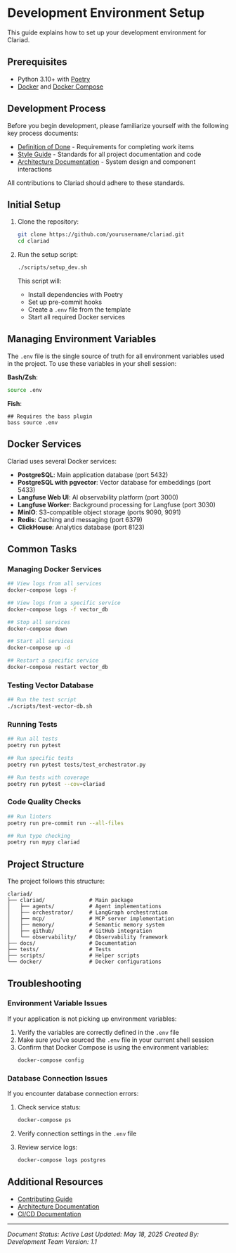 # Development Environment Setup

This guide explains how to set up your development environment for Clariad.

## Prerequisites

- Python 3.10+ with [Poetry](https://python-poetry.org/docs/#installation)
- [Docker](https://docs.docker.com/get-docker/) and [Docker Compose](https://docs.docker.com/compose/install/)

## Development Process

Before you begin development, please familiarize yourself with the following key process documents:

- [Definition of Done](/docs/contributing/definition-of-done.md) - Requirements for completing work items
- [Style Guide](/docs/contributing/style-guide.md) - Standards for all project documentation and code
- [Architecture Documentation](/docs/architecture/README.md) - System design and component interactions

All contributions to Clariad should adhere to these standards.

## Initial Setup

1. Clone the repository:
   ```bash
   git clone https://github.com/yourusername/clariad.git
   cd clariad
   ```

2. Run the setup script:
   ```bash
   ./scripts/setup_dev.sh
   ```

   This script will:
   - Install dependencies with Poetry
   - Set up pre-commit hooks
   - Create a `.env` file from the template
   - Start all required Docker services

## Managing Environment Variables

The `.env` file is the single source of truth for all environment variables used in the project. To use these variables in your shell session:

**Bash/Zsh**:
```bash
source .env
```

**Fish**:
```fish
## Requires the bass plugin
bass source .env
```

## Docker Services

Clariad uses several Docker services:

- **PostgreSQL**: Main application database (port 5432)
- **PostgreSQL with pgvector**: Vector database for embeddings (port 5433)
- **Langfuse Web UI**: AI observability platform (port 3000)
- **Langfuse Worker**: Background processing for Langfuse (port 3030)
- **MinIO**: S3-compatible object storage (ports 9090, 9091)
- **Redis**: Caching and messaging (port 6379)
- **ClickHouse**: Analytics database (port 8123)

## Common Tasks

### Managing Docker Services

```bash
## View logs from all services
docker-compose logs -f

## View logs from a specific service
docker-compose logs -f vector_db

## Stop all services
docker-compose down

## Start all services
docker-compose up -d

## Restart a specific service
docker-compose restart vector_db
```

### Testing Vector Database

```bash
## Run the test script
./scripts/test-vector-db.sh
```

### Running Tests

```bash
## Run all tests
poetry run pytest

## Run specific tests
poetry run pytest tests/test_orchestrator.py

## Run tests with coverage
poetry run pytest --cov=clariad
```

### Code Quality Checks

```bash
## Run linters
poetry run pre-commit run --all-files

## Run type checking
poetry run mypy clariad
```

## Project Structure

The project follows this structure:

```
clariad/
├── clariad/              # Main package
│   ├── agents/           # Agent implementations
│   ├── orchestrator/     # LangGraph orchestration
│   ├── mcp/              # MCP server implementation
│   ├── memory/           # Semantic memory system
│   ├── github/           # GitHub integration
│   └── observability/    # Observability framework
├── docs/                 # Documentation
├── tests/                # Tests
├── scripts/              # Helper scripts
└── docker/               # Docker configurations
```

## Troubleshooting

### Environment Variable Issues

If your application is not picking up environment variables:

1. Verify the variables are correctly defined in the `.env` file
2. Make sure you've sourced the `.env` file in your current shell session
3. Confirm that Docker Compose is using the environment variables:
   ```bash
   docker-compose config
   ```

### Database Connection Issues

If you encounter database connection errors:

1. Check service status:
   ```bash
   docker-compose ps
   ```

2. Verify connection settings in the `.env` file

3. Review service logs:
   ```bash
   docker-compose logs postgres
   ```

## Additional Resources

- [Contributing Guide](/docs/contributing/README.md)
- [Architecture Documentation](/docs/architecture/README.md)
- [CI/CD Documentation](/docs/ci_cd/README.md)

---

*Document Status: Active*
*Last Updated: May 18, 2025*
*Created By: Development Team*
*Version: 1.1*
